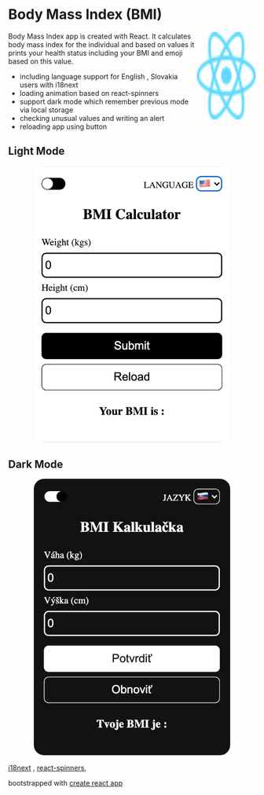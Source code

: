 # Body Mass Index (BMI) 

<img src="https://github.com/tomasbrezinaa/bmi-app/blob/main/icon.svg" align="right"
     alt="react logo" width="120" height="178">

Body Mass Index app is created with React. It calculates body mass index
for the individual and based on values it prints your health status 
including your BMI and emoji based on this value.

* including language support for English , Slovakia users with i18next
* loading animation based on react-spinners
* support dark mode which remember previous mode via local storage
* checking unusual values and writing an alert
* reloading app using button 

## Light Mode 

<p align="center">
  <img src="./img_1.png" alt="Size Limit CLI" width="400">
</p>

## Dark Mode 

<p align="center">
  <img src="./img_2.png" alt="Size Limit CLI" width="400">
</p>

[i18next](https://www.i18next.com/) , [react-spinners](https://www.davidhu.io/react-spinners/), 

bootstrapped with [create react app](https://github.com/facebook/create-react-app)
